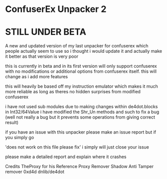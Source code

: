 # ConfuserEx Unpacker 2

# STILL UNDER BETA


A new and updated version of my last unpacker for confuserex which people actually seem to use so i thought i would update it and actually make it better as that version is very poor

this is currently in beta and in its first version will only support confuserex with no modifications or additional options from confuserex itself. this will change as i add more features

this will heavily be based off my instruction emulator which makes it much more reliable as long as theres no hidden surprises from modified confuserex

i have not used sub modules due to making changes within de4dot.blocks in Int32/64Value i have modified the Shr_Un methods and such to fix a bug (well not really a bug but it prevents some operations from giving correct result) 

if you have an issue with this unpacker please make an issue report but if you simply go 

'does not work on this file please fix' i simply will just close your issue 

please make a detailed report and explain where it crashes 

Credits
TheProxy for his Reference Proxy Remover
Shadow Anti Tamper remover
0xd4d dnlib/de4dot

